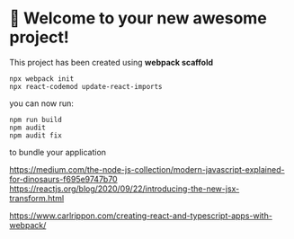 # 🚀 Welcome to your new awesome project!

This project has been created using **webpack scaffold**
```
npx webpack init
npx react-codemod update-react-imports
```
you can now run:
```
npm run build
npm audit
npm audit fix
```
to bundle your application

https://medium.com/the-node-js-collection/modern-javascript-explained-for-dinosaurs-f695e9747b70
https://reactjs.org/blog/2020/09/22/introducing-the-new-jsx-transform.html

https://www.carlrippon.com/creating-react-and-typescript-apps-with-webpack/
